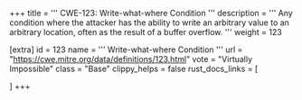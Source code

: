 +++
title = '''
CWE-123: Write-what-where Condition
'''
description	= '''
Any condition where the attacker has the ability to write an arbitrary value to an arbitrary location, often as the result of a buffer overflow.
'''
weight = 123

[extra]
id = 123
name = '''
Write-what-where Condition
'''
url = "https://cwe.mitre.org/data/definitions/123.html"
vote = "Virtually Impossible"
class = "Base"
clippy_helps = false
rust_docs_links = [
	
]
+++
